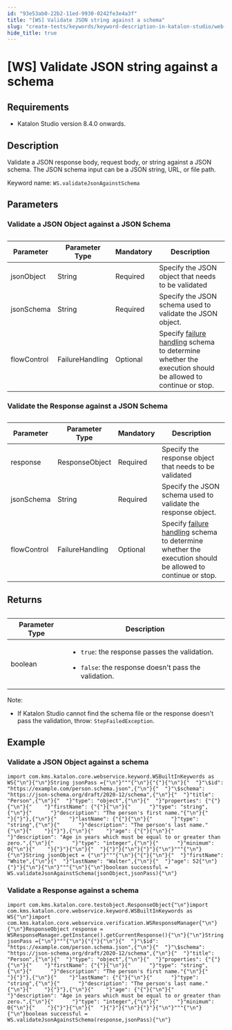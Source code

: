 ```yaml
---
id: "93e53ab0-22b2-11ed-9930-0242fe3e4a3f"
title: "[WS] Validate JSON string against a schema"
slug: "create-tests/keywords/keyword-description-in-katalon-studio/web-service-keywords/ws-validate-json-string-against-a-schema"
hide_title: true
---
```


# <a id="id" class="anchor_top_offset"/><a id="ariaid-title1" class="anchor_top_offset"/>[WS] Validate JSON string against a schema


## Requirements

<div xmlns="http://www.w3.org/1999/xhtml" className="p"><ul className="ul"><li className="li"><p className="p">Katalon Studio version 8.4.0 onwards.</p></li></ul></div>

## <a id="id_1" class="anchor_top_offset"/>Description

<p xmlns="http://www.w3.org/1999/xhtml" className="p">Validate a JSON response body, request body, or string against a JSON schema. The JSON schema input can be a JSON string, URL, or file path.</p> 
<p xmlns="http://www.w3.org/1999/xhtml" className="p">Keyword name: <code className="ph codeph">WS.validateJsonAgainstSchema</code></p> 
    

## <a id="id_2" class="anchor_top_offset"/>Parameters

    
          

### <a id="id_3" class="anchor_top_offset"/>Validate a JSON Object against a JSON Schema

<table xmlns="http://www.w3.org/1999/xhtml" className="table anchor_top_offset" id="id_3__836a6ba0-7df3-48ce-b93c-585b7a9e7095"><caption /><thead className="thead"><tr className><th className="entry anchor_top_offset" id="id_3__836a6ba0-7df3-48ce-b93c-585b7a9e7095__entry__1">Parameter</th><th className="entry anchor_top_offset" id="id_3__836a6ba0-7df3-48ce-b93c-585b7a9e7095__entry__2">Parameter Type</th><th className="entry anchor_top_offset" id="id_3__836a6ba0-7df3-48ce-b93c-585b7a9e7095__entry__3">Mandatory</th><th className="entry anchor_top_offset" id="id_3__836a6ba0-7df3-48ce-b93c-585b7a9e7095__entry__4">Description</th></tr></thead><tbody className="tbody"><tr className><td className="entry" headers="id_3__836a6ba0-7df3-48ce-b93c-585b7a9e7095__entry__1 id_3__836a6ba0-7df3-48ce-b93c-585b7a9e7095__entry__2 id_3__836a6ba0-7df3-48ce-b93c-585b7a9e7095__entry__3 id_3__836a6ba0-7df3-48ce-b93c-585b7a9e7095__entry__4 ">jsonObject</td><td className="entry" headers="id_3__836a6ba0-7df3-48ce-b93c-585b7a9e7095__entry__1 id_3__836a6ba0-7df3-48ce-b93c-585b7a9e7095__entry__2 id_3__836a6ba0-7df3-48ce-b93c-585b7a9e7095__entry__3 id_3__836a6ba0-7df3-48ce-b93c-585b7a9e7095__entry__4 ">String</td><td className="entry" headers="id_3__836a6ba0-7df3-48ce-b93c-585b7a9e7095__entry__1 id_3__836a6ba0-7df3-48ce-b93c-585b7a9e7095__entry__2 id_3__836a6ba0-7df3-48ce-b93c-585b7a9e7095__entry__3 id_3__836a6ba0-7df3-48ce-b93c-585b7a9e7095__entry__4 ">Required</td><td className="entry" headers="id_3__836a6ba0-7df3-48ce-b93c-585b7a9e7095__entry__1 id_3__836a6ba0-7df3-48ce-b93c-585b7a9e7095__entry__2 id_3__836a6ba0-7df3-48ce-b93c-585b7a9e7095__entry__3 id_3__836a6ba0-7df3-48ce-b93c-585b7a9e7095__entry__4 ">Specify the JSON object that needs to be validated</td></tr><tr className><td className="entry" headers="id_3__836a6ba0-7df3-48ce-b93c-585b7a9e7095__entry__1 id_3__836a6ba0-7df3-48ce-b93c-585b7a9e7095__entry__2 id_3__836a6ba0-7df3-48ce-b93c-585b7a9e7095__entry__3 id_3__836a6ba0-7df3-48ce-b93c-585b7a9e7095__entry__4 ">jsonSchema</td><td className="entry" headers="id_3__836a6ba0-7df3-48ce-b93c-585b7a9e7095__entry__1 id_3__836a6ba0-7df3-48ce-b93c-585b7a9e7095__entry__2 id_3__836a6ba0-7df3-48ce-b93c-585b7a9e7095__entry__3 id_3__836a6ba0-7df3-48ce-b93c-585b7a9e7095__entry__4 ">String</td><td className="entry" headers="id_3__836a6ba0-7df3-48ce-b93c-585b7a9e7095__entry__1 id_3__836a6ba0-7df3-48ce-b93c-585b7a9e7095__entry__2 id_3__836a6ba0-7df3-48ce-b93c-585b7a9e7095__entry__3 id_3__836a6ba0-7df3-48ce-b93c-585b7a9e7095__entry__4 ">Required</td><td className="entry" headers="id_3__836a6ba0-7df3-48ce-b93c-585b7a9e7095__entry__1 id_3__836a6ba0-7df3-48ce-b93c-585b7a9e7095__entry__2 id_3__836a6ba0-7df3-48ce-b93c-585b7a9e7095__entry__3 id_3__836a6ba0-7df3-48ce-b93c-585b7a9e7095__entry__4 ">Specify the JSON schema used to validate the JSON object.</td></tr><tr className><td className="entry" headers="id_3__836a6ba0-7df3-48ce-b93c-585b7a9e7095__entry__1 id_3__836a6ba0-7df3-48ce-b93c-585b7a9e7095__entry__2 id_3__836a6ba0-7df3-48ce-b93c-585b7a9e7095__entry__3 id_3__836a6ba0-7df3-48ce-b93c-585b7a9e7095__entry__4 ">flowControl</td><td className="entry" headers="id_3__836a6ba0-7df3-48ce-b93c-585b7a9e7095__entry__1 id_3__836a6ba0-7df3-48ce-b93c-585b7a9e7095__entry__2 id_3__836a6ba0-7df3-48ce-b93c-585b7a9e7095__entry__3 id_3__836a6ba0-7df3-48ce-b93c-585b7a9e7095__entry__4 ">FailureHandling</td><td className="entry" headers="id_3__836a6ba0-7df3-48ce-b93c-585b7a9e7095__entry__1 id_3__836a6ba0-7df3-48ce-b93c-585b7a9e7095__entry__2 id_3__836a6ba0-7df3-48ce-b93c-585b7a9e7095__entry__3 id_3__836a6ba0-7df3-48ce-b93c-585b7a9e7095__entry__4 ">Optional</td><td className="entry" headers="id_3__836a6ba0-7df3-48ce-b93c-585b7a9e7095__entry__1 id_3__836a6ba0-7df3-48ce-b93c-585b7a9e7095__entry__2 id_3__836a6ba0-7df3-48ce-b93c-585b7a9e7095__entry__3 id_3__836a6ba0-7df3-48ce-b93c-585b7a9e7095__entry__4 ">Specify <a className="xref" href="/docs/maintain/configure-failure-handling-settings-in-katalon-studio">failure           handling</a> schema to determine whether the execution should be         allowed to continue or stop.</td></tr></tbody></table> 

### <a id="id_4" class="anchor_top_offset"/>Validate the Response against a JSON Schema

<table xmlns="http://www.w3.org/1999/xhtml" className="table anchor_top_offset" id="id_4__88d46478-67b4-4b1d-927b-e0b92a7ce788"><caption /><thead className="thead"><tr className><th className="entry anchor_top_offset" id="id_4__88d46478-67b4-4b1d-927b-e0b92a7ce788__entry__1">Parameter</th><th className="entry anchor_top_offset" id="id_4__88d46478-67b4-4b1d-927b-e0b92a7ce788__entry__2">Parameter Type</th><th className="entry anchor_top_offset" id="id_4__88d46478-67b4-4b1d-927b-e0b92a7ce788__entry__3">Mandatory</th><th className="entry anchor_top_offset" id="id_4__88d46478-67b4-4b1d-927b-e0b92a7ce788__entry__4">Description</th></tr></thead><tbody className="tbody"><tr className><td className="entry" headers="id_4__88d46478-67b4-4b1d-927b-e0b92a7ce788__entry__1 id_4__88d46478-67b4-4b1d-927b-e0b92a7ce788__entry__2 id_4__88d46478-67b4-4b1d-927b-e0b92a7ce788__entry__3 id_4__88d46478-67b4-4b1d-927b-e0b92a7ce788__entry__4 ">response</td><td className="entry" headers="id_4__88d46478-67b4-4b1d-927b-e0b92a7ce788__entry__1 id_4__88d46478-67b4-4b1d-927b-e0b92a7ce788__entry__2 id_4__88d46478-67b4-4b1d-927b-e0b92a7ce788__entry__3 id_4__88d46478-67b4-4b1d-927b-e0b92a7ce788__entry__4 ">ResponseObject</td><td className="entry" headers="id_4__88d46478-67b4-4b1d-927b-e0b92a7ce788__entry__1 id_4__88d46478-67b4-4b1d-927b-e0b92a7ce788__entry__2 id_4__88d46478-67b4-4b1d-927b-e0b92a7ce788__entry__3 id_4__88d46478-67b4-4b1d-927b-e0b92a7ce788__entry__4 ">Required</td><td className="entry" headers="id_4__88d46478-67b4-4b1d-927b-e0b92a7ce788__entry__1 id_4__88d46478-67b4-4b1d-927b-e0b92a7ce788__entry__2 id_4__88d46478-67b4-4b1d-927b-e0b92a7ce788__entry__3 id_4__88d46478-67b4-4b1d-927b-e0b92a7ce788__entry__4 ">Specify the response object that needs to be validated</td></tr><tr className><td className="entry" headers="id_4__88d46478-67b4-4b1d-927b-e0b92a7ce788__entry__1 id_4__88d46478-67b4-4b1d-927b-e0b92a7ce788__entry__2 id_4__88d46478-67b4-4b1d-927b-e0b92a7ce788__entry__3 id_4__88d46478-67b4-4b1d-927b-e0b92a7ce788__entry__4 ">jsonSchema</td><td className="entry" headers="id_4__88d46478-67b4-4b1d-927b-e0b92a7ce788__entry__1 id_4__88d46478-67b4-4b1d-927b-e0b92a7ce788__entry__2 id_4__88d46478-67b4-4b1d-927b-e0b92a7ce788__entry__3 id_4__88d46478-67b4-4b1d-927b-e0b92a7ce788__entry__4 ">String</td><td className="entry" headers="id_4__88d46478-67b4-4b1d-927b-e0b92a7ce788__entry__1 id_4__88d46478-67b4-4b1d-927b-e0b92a7ce788__entry__2 id_4__88d46478-67b4-4b1d-927b-e0b92a7ce788__entry__3 id_4__88d46478-67b4-4b1d-927b-e0b92a7ce788__entry__4 ">Required</td><td className="entry" headers="id_4__88d46478-67b4-4b1d-927b-e0b92a7ce788__entry__1 id_4__88d46478-67b4-4b1d-927b-e0b92a7ce788__entry__2 id_4__88d46478-67b4-4b1d-927b-e0b92a7ce788__entry__3 id_4__88d46478-67b4-4b1d-927b-e0b92a7ce788__entry__4 ">Specify the JSON schema used to validate the response object.</td></tr><tr className><td className="entry" headers="id_4__88d46478-67b4-4b1d-927b-e0b92a7ce788__entry__1 id_4__88d46478-67b4-4b1d-927b-e0b92a7ce788__entry__2 id_4__88d46478-67b4-4b1d-927b-e0b92a7ce788__entry__3 id_4__88d46478-67b4-4b1d-927b-e0b92a7ce788__entry__4 ">flowControl</td><td className="entry" headers="id_4__88d46478-67b4-4b1d-927b-e0b92a7ce788__entry__1 id_4__88d46478-67b4-4b1d-927b-e0b92a7ce788__entry__2 id_4__88d46478-67b4-4b1d-927b-e0b92a7ce788__entry__3 id_4__88d46478-67b4-4b1d-927b-e0b92a7ce788__entry__4 ">FailureHandling</td><td className="entry" headers="id_4__88d46478-67b4-4b1d-927b-e0b92a7ce788__entry__1 id_4__88d46478-67b4-4b1d-927b-e0b92a7ce788__entry__2 id_4__88d46478-67b4-4b1d-927b-e0b92a7ce788__entry__3 id_4__88d46478-67b4-4b1d-927b-e0b92a7ce788__entry__4 ">Optional</td><td className="entry" headers="id_4__88d46478-67b4-4b1d-927b-e0b92a7ce788__entry__1 id_4__88d46478-67b4-4b1d-927b-e0b92a7ce788__entry__2 id_4__88d46478-67b4-4b1d-927b-e0b92a7ce788__entry__3 id_4__88d46478-67b4-4b1d-927b-e0b92a7ce788__entry__4 ">Specify <a className="xref" href="/docs/maintain/configure-failure-handling-settings-in-katalon-studio">failure handling</a> schema to determine whether the execution should be allowed to continue or stop.</td></tr></tbody></table> 

## <a id="id_5" class="anchor_top_offset"/>Returns

<table xmlns="http://www.w3.org/1999/xhtml" className="table anchor_top_offset" id="id_5__42450cb3-294c-474a-a594-48ad3e7f2136"><caption /><colgroup><col style={{width: '100%'}} /><col /></colgroup><thead className="thead"><tr className><th className="entry anchor_top_offset" id="id_5__42450cb3-294c-474a-a594-48ad3e7f2136__entry__1">Parameter Type</th><th className="entry anchor_top_offset" id="id_5__42450cb3-294c-474a-a594-48ad3e7f2136__entry__2">Description</th></tr></thead><tbody className="tbody"><tr className><td className="entry" headers="id_5__42450cb3-294c-474a-a594-48ad3e7f2136__entry__1 id_5__42450cb3-294c-474a-a594-48ad3e7f2136__entry__2 ">boolean</td><td className="entry" headers="id_5__42450cb3-294c-474a-a594-48ad3e7f2136__entry__1 id_5__42450cb3-294c-474a-a594-48ad3e7f2136__entry__2 "><ul className="ul"><li className="li"><code className="ph codeph">true</code>: the response passes the validation.</li><li className="li"><p className="p"><code className="ph codeph">false</code>: the response doesn't pass the validation.</p></li></ul></td></tr></tbody></table> 
<div xmlns="http://www.w3.org/1999/xhtml" className="note note note_note"><span className="note__title">Note:</span> <ul className="ul"><li className="li"><p className="p">If Katalon Studio cannot find the schema file or the response doesn't pass the validation, throw: <code className="ph codeph">StepFailedException</code>.</p></li></ul></div>

## <a id="concept-2382" class="anchor_top_offset"/>Example


### <a id="id_7" class="anchor_top_offset"/>Validate a JSON Object against a schema

<pre xmlns="http://www.w3.org/1999/xhtml" className="pre codeblock"><code>import com.kms.katalon.core.webservice.keyword.WSBuiltInKeywords as WS{"\n"}{"\n"}String jsonPass ={"\n"}"""{"\n"}{"{"}{"\n"}{"  "}"\$id": "https://example.com/person.schema.json",{"\n"}{"  "}"\$schema": "https://json-schema.org/draft/2020-12/schema",{"\n"}{"  "}"title": "Person",{"\n"}{"  "}"type": "object",{"\n"}{"  "}"properties": {"{"}{"\n"}{"    "}"firstName": {"{"}{"\n"}{"      "}"type": "string",{"\n"}{"      "}"description": "The person's first name."{"\n"}{"    "}{"}"},{"\n"}{"    "}"lastName": {"{"}{"\n"}{"      "}"type": "string",{"\n"}{"      "}"description": "The person's last name."{"\n"}{"    "}{"}"},{"\n"}{"    "}"age": {"{"}{"\n"}{"      "}"description": "Age in years which must be equal to or greater than zero.",{"\n"}{"      "}"type": "integer",{"\n"}{"      "}"minimum": 0{"\n"}{"    "}{"}"}{"\n"}{"  "}{"}"}{"\n"}{"}"}{"\n"}"""{"\n"}{"\n"}String jsonObject = {"\n"}"""{"\n"}{"{"}{"\n"}{"  "}"firstName": "White",{"\n"}{"  "}"lastName": "Walter",{"\n"}{"  "}"age": 52{"\n"}{"}"}{"\n"}{"\n"}"""{"\n"}{"\n"}boolean successful = WS.validateJsonAgainstSchema(jsonObject,jsonPass){"\n"}</code></pre> 

### <a id="id_8" class="anchor_top_offset"/>Validate a Response against a schema

<pre xmlns="http://www.w3.org/1999/xhtml" className="pre codeblock"><code>import com.kms.katalon.core.testobject.ResponseObject{"\n"}import com.kms.katalon.core.webservice.keyword.WSBuiltInKeywords as WS{"\n"}import com.kms.katalon.core.webservice.verification.WSResponseManager{"\n"}{"\n"}ResponseObject response = WSResponseManager.getInstance().getCurrentResponse(){"\n"}{"\n"}String jsonPass ={"\n"}"""{"\n"}{"{"}{"\n"}{"  "}"\$id": "https://example.com/person.schema.json",{"\n"}{"  "}"\$schema": "https://json-schema.org/draft/2020-12/schema",{"\n"}{"  "}"title": "Person",{"\n"}{"  "}"type": "object",{"\n"}{"  "}"properties": {"{"}{"\n"}{"    "}"firstName": {"{"}{"\n"}{"      "}"type": "string",{"\n"}{"      "}"description": "The person's first name."{"\n"}{"    "}{"}"},{"\n"}{"    "}"lastName": {"{"}{"\n"}{"      "}"type": "string",{"\n"}{"      "}"description": "The person's last name."{"\n"}{"    "}{"}"},{"\n"}{"    "}"age": {"{"}{"\n"}{"      "}"description": "Age in years which must be equal to or greater than zero.",{"\n"}{"      "}"type": "integer",{"\n"}{"      "}"minimum": 0{"\n"}{"    "}{"}"}{"\n"}{"  "}{"}"}{"\n"}{"}"}{"\n"}"""{"\n"}{"\n"}boolean successful = WS.validateJsonAgainstSchema(response,jsonPass){"\n"}</code></pre> 
